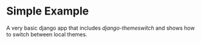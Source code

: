 # Simple Example

A very basic django app that includes _django-themeswitch_ and shows how to switch between local themes.